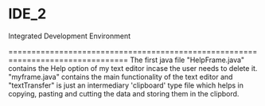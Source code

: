 IDE_2
=====

Integrated Development Environment

================================================================================
The first java file "HelpFrame.java" contains the Help option of my text editor 
incase the user needs to delete it.
"myframe.java" contains the main functionality of the text editor and 
"textTransfer" is just an intermediary 'clipboard'
type file which helps in copying, pasting and cutting the data and storing 
them in the clipbord.
 
